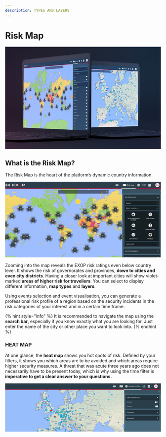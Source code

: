 ```yaml
---
description: TYPES AND LAYERS
---
```


# Risk Map

![](../.gitbook/assets/heatmapscreen%20%281%29.png)

## What is the Risk Map?

The Risk Map is the heart of the platform’s dynamic country information.

![](../.gitbook/assets/riskmap%20%285%29.jpg)

Zooming into the map reveals the EXOP risk ratings even below country level. It shows the risk of governorates and provinces, **down to cities and even city districts**. Having a closer look at important cities will show violet-marked **areas of higher risk for travellers**. You can select to display different information, **map types** and **layers**. 

Using events selection and event visualisation, you can generate a professional risk profile of a region based on the security incidents in the risk categories of your interest and in a certain time frame. 

{% hint style="info" %}
It is recommended to navigate the map using the **search bar**, especially if you know exactly what you are looking for. Just enter the name of the city or other place you want to look into.
{% endhint %}

### HEAT MAP

At one glance, the **heat map** shows you hot spots of risk. Defined by your filters, it shows you which areas are to be avoided and which areas require higher security measures. A threat that was acute three years ago does not necessarily have to be present today, which is why using the time filter is **imperative to get a clear answer to your questions.**

![Risk Map with Heat Map activated](../.gitbook/assets/heatmap.jpg)

